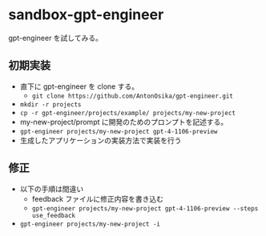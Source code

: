 # sandbox-gpt-engineer
gpt-engineer を試してみる。

## 初期実装
- 直下に gpt-engineer を clone する。
  - `git clone https://github.com/AntonOsika/gpt-engineer.git`
- `mkdir -r projects`
- `cp -r gpt-engineer/projects/example/ projects/my-new-project`
- my-new-project/prompt に開発のためのプロンプトを記述する。
- `gpt-engineer projects/my-new-project gpt-4-1106-preview`
- 生成したアプリケーションの実装方法で実装を行う

## 修正
- 以下の手順は間違い
  - feedback ファイルに修正内容を書き込む
  - `gpt-engineer projects/my-new-project gpt-4-1106-preview --steps use_feedback`
- `gpt-engineer projects/my-new-project -i`